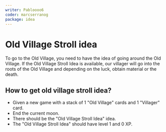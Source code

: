 ```yaml
---
writer: Pabloooo6
coder: marcserranog
package: idea
---
```


# Old Village Stroll idea

To go to the Old Village, you need to have the idea of going around the Old Village.
If the Old Village Stroll Idea is available, our villager will go into the roots of the Old Village
and depending on the luck, obtain material or the death.

## How to get old village stroll idea?

 * Given a new game with a stack of 1 "Old Village" cards and 1 "Villager" card.
 * End the current moon.
 * There should be the "Old Village Stroll Idea" idea.
 * The "Old Village Stroll Idea" should have level 1 and 0 XP.
